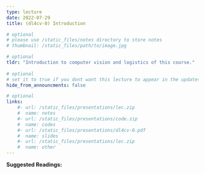 ```yaml
---
type: lecture
date: 2022-07-29
title: (dl4cv-0) Introduction

# optional
# please use /static_files/notes directory to store notes
# thumbnail: /static_files/path/to/image.jpg

# optional
tldr: "Introduction to computer vision and logistics of this course."
  
# optional
# set it to true if you dont want this lecture to appear in the updates section
hide_from_announcments: false

# optional
links: 
    #- url: /static_files/presentations/lec.zip
    #  name: notes
    #- url: /static_files/presentations/code.zip
    #  name: codes
    #- url: /static_files/presentations/dl4cv-0.pdf
    #  name: slides
    #- url: /static_files/presentations/lec.zip
    #  name: other
---
```


**Suggested Readings:**


